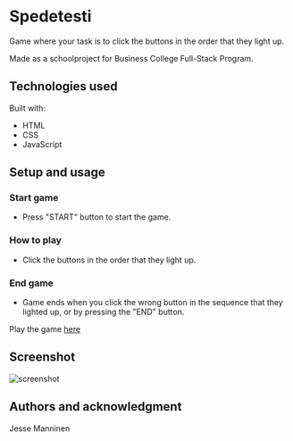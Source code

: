 # Spedetesti

Game where your task is to click the buttons in the order that they light up.

Made as a schoolproject for Business College Full-Stack Program.

## Technologies used

Built with:

- HTML
- CSS
- JavaScript

## Setup and usage

### Start game

- Press "START" button to start the game.

### How to play

- Click the buttons in the order that they light up.

### End game

- Game ends when you click the wrong button in the sequence that they lighted up, or by pressing the "END" button.

Play the game [here](https://public.bc.fi/s2300208/speedgame/)

## Screenshot

![screenshot](/screenshot/screenshot.png)

## Authors and acknowledgment

Jesse Manninen
